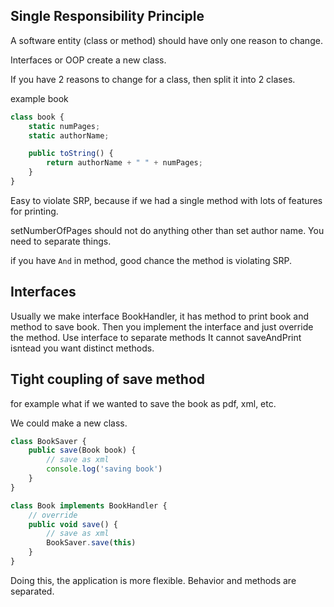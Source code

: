 ## Single Responsibility Principle

A software entity (class or method) should have only one reason to change.

Interfaces or OOP
create a new class.

If you have 2 reasons to change for a class, then split it into 2 clases.

example book

```js
class book {
    static numPages;
    static authorName;

    public toString() {
        return authorName + " " + numPages;
    }
}
```

Easy to violate SRP, because if we had a single method with lots of features for printing.

setNumberOfPages should not do anything other than set author name. You need to separate things.

if you have `And` in method, good chance the method is violating SRP.

## Interfaces
Usually we make interface BookHandler, it has method to print book and method to save book. Then you implement the interface and just override the method. Use interface to separate methods
It cannot saveAndPrint isntead you want distinct methods.

## Tight coupling of save method
for example what if we wanted to save the book as pdf, xml, etc.

We could make a new class.
```js
class BookSaver {
    public save(Book book) {
        // save as xml
        console.log('saving book')
    }
}
```

```js
class Book implements BookHandler {
    // override
    public void save() {
        // save as xml
        BookSaver.save(this)
    }
}
```

Doing this, the application is more flexible. Behavior and methods are separated.
